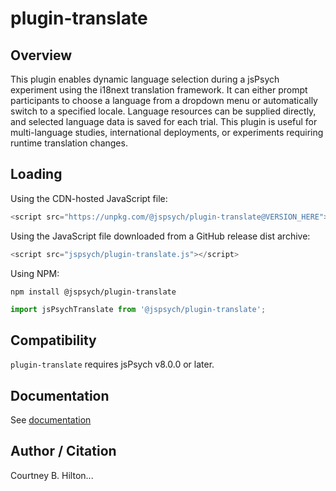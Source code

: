 # plugin-translate

## Overview

This plugin enables dynamic language selection during a jsPsych experiment using the i18next translation framework. It can either prompt participants to choose a language from a dropdown menu or automatically switch to a specified locale. Language resources can be supplied directly, and selected language data is saved for each trial. This plugin is useful for multi-language studies, international deployments, or experiments requiring runtime translation changes.

## Loading

Using the CDN-hosted JavaScript file:

```js
<script src="https://unpkg.com/@jspsych/plugin-translate@VERSION_HERE"></script>
```

Using the JavaScript file downloaded from a GitHub release dist archive:

```js
<script src="jspsych/plugin-translate.js"></script>
```

Using NPM:

```
npm install @jspsych/plugin-translate
```
```js
import jsPsychTranslate from '@jspsych/plugin-translate';
```
## Compatibility

`plugin-translate` requires jsPsych v8.0.0 or later.

## Documentation

See [documentation](/plugin-translate/README.md)

## Author / Citation

Courtney B. Hilton...